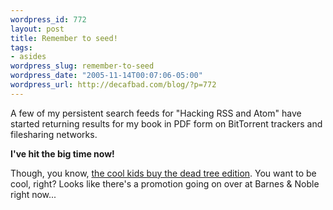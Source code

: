 ```yaml
--- 
wordpress_id: 772
layout: post
title: Remember to seed!
tags: 
- asides
wordpress_slug: remember-to-seed
wordpress_date: "2005-11-14T00:07:06-05:00"
wordpress_url: http://decafbad.com/blog/?p=772
---
```

A few of my persistent search feeds for "Hacking RSS and Atom" have started returning results for my book in PDF form on BitTorrent trackers and filesharing networks.  

**I've hit the big time now!**  

Though, you know, [the cool kids buy the dead tree edition](http://www.bn.com/extreme).  You want to be cool, right?  Looks like there's a promotion going on over at Barnes & Noble right now...
